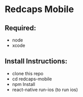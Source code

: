 Redcaps Mobile
==========

Required:
--------
* node
* xcode

Install Instructions:
---------
* clone this repo
* cd redcaps-mobile
* npm Install
* react-native run-ios (to run ios)
